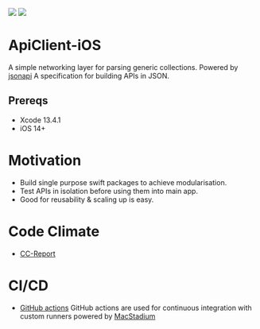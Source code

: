 <a href="https://codeclimate.com/github/shayan18/ApiClient-iOS/maintainability"><img src="https://api.codeclimate.com/v1/badges/061e017349060936869d/maintainability" /></a>
<a href="https://codeclimate.com/github/shayan18/ApiClient-iOS/test_coverage"><img src="https://api.codeclimate.com/v1/badges/061e017349060936869d/test_coverage" /></a>
# ApiClient-iOS
A simple networking layer for parsing generic collections. Powered by [jsonapi](https://jsonapi.org/) A specification for building APIs in JSON.

## Prereqs
- Xcode 13.4.1
- iOS 14+

# Motivation
- Build single purpose swift packages to achieve modularisation.
- Test APIs in isolation before using them into main app.
- Good for reusability & scaling up is easy.

# Code Climate
- [CC-Report](https://codeclimate.com/github/shayan18/ApiClient-iOS)

# CI/CD
- [GitHub actions](https://github.com/features/actions) GitHub actions are used for continuous integration with custom runners powered by [MacStadium](https://www.macstadium.com/)
